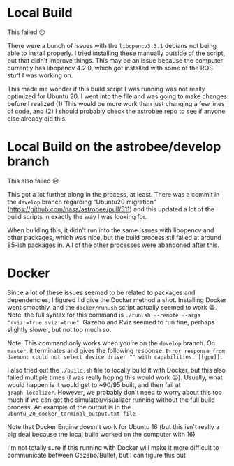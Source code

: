 
# Local Build # 

This failed ☹️

There were a bunch of issues with the `libopencv3.3.1` debians not being able to install properly. I tried installing these manually outside of the script, but that didn't improve things. This may be an issue because the computer currently has libopencv 4.2.0, which got installed with some of the ROS stuff I was working on. 

This made me wonder if this build script I was running was not really optimized for Ubuntu 20. I went into the file and was going to make changes before I realized (1) This would be more work than just changing a few lines of code, and (2) I should probably check the astrobee repo to see if anyone else already did this. 

# Local Build on the astrobee/develop branch #

This also failed 😥

This got a lot further along in the process, at least. There was a commit in the `develop` branch regarding "Ubuntu20 migration" (https://github.com/nasa/astrobee/pull/511) and this updated a lot of the build scripts in exactly the way I was looking for.

When building this, it didn't run into the same issues with libopencv and other packages, which was nice, but the build process stil failed at around 85-ish packages in. All of the other processes were abandoned after this. 

# Docker #

Since a lot of these issues seemed to be related to packages and dependencies, I figured I'd give the Docker method a shot. Installing Docker went smoothly, and the `docker/run.sh` script actually seemed to work 😀. Note: the full syntax for this command is `./run.sh --remote --args "rviz:=true sviz:=true"`. Gazebo and Rviz seemed to run fine, perhaps slightly slower, but not too much so. 

Note: This command only works when you're on the `develop` branch. On `master`, it terminates and gives the following response: `Error response from daemon: could not select device driver "" with capabilities: [[gpu]].`

I also tried out the `./build.sh` file to locally build it with Docker, but this also failed multiple times (I was really hoping this would work 😥). Usually, what would happen is it would get to ~90/95 built, and then fail at `graph_localizer`. However, we probably don't need to worry about this too much if we can get the simulator/visualizer running without the full build process. An example of the output is in the `ubuntu_20_docker_terminal_output.txt file`

Note that Docker Engine doesn't work for Ubuntu 16 (but this isn't really a big deal because the local build worked on the computer with 16)

I'm not totally sure if this running with Docker will make it more difficult to communicate between Gazebo/Bullet, but I can figure this out